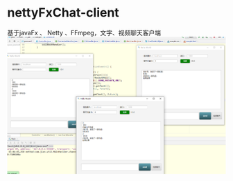# nettyFxChat-client
基于javaFx  、 Netty 、FFmpeg，文字、视频聊天客户端
![image](https://github.com/JianLinWei1/Images/blob/master/netty_chat_images/20200102155426.png)
